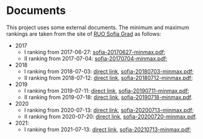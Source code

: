 # Documents

This project uses some external documents. The minimum and maximum rankings
are taken from the site of [RUO Sofia Grad](https://ruo-sofia-grad.com/)
as follows:

* 2017
  - I ranking from 2017-06-27: [sofia-20170627-minmax.pdf](docs/sofia-20170627-minmax.pdf);
  - II ranking from 2017-07-04: [sofia-20170704-minmax.pdf](docs/sofia-20170704-minmax.pdf);
* 2018
  - I ranking from 2018-07-03: [direct link](https://ruo-sofia-grad.com/%D0%BF%D1%80%D0%B8%D0%B5%D0%BC/%D1%81%D0%BF%D1%80%D0%B0%D0%B2%D0%BA%D0%B0-%D0%B7%D0%B0-%D0%BC%D0%B8%D0%BD%D0%B8%D0%BC%D0%B0%D0%BB%D0%BD%D0%B8%D1%8F-%D0%B8-%D0%BC%D0%B0%D0%BA%D1%81%D0%B8%D0%BC%D0%B0%D0%BB%D0%BD%D0%B8%D1%8F-%D0%B1%D0%B0%D0%BB-%D0%BF%D0%BE-%D0%BF%D0%B0%D1%80%D0%B0%D0%BB%D0%B5%D0%BB%D0%BA%D0%B8-%D0%BA%D1%8A%D0%BC-%D0%B4%D0%B0%D1%82%D0%B0-03072018), [sofia-20180703-minmax.pdf](docs/sofia-20180703-minmax.pdf);
  - II ranking from 2018-07-12: [direct link](https://ruo-sofia-grad.com/%D0%BF%D1%80%D0%B8%D0%B5%D0%BC/%D1%81%D0%BF%D1%80%D0%B0%D0%B2%D0%BA%D0%B0-%D0%B7%D0%B0-%D0%BC%D0%B8%D0%BD%D0%B8%D0%BC%D0%B0%D0%BB%D0%BD%D0%B8%D1%8F-%D0%B8-%D0%BC%D0%B0%D0%BA%D1%81%D0%B8%D0%BC%D0%B0%D0%BB%D0%BD%D0%B8%D1%8F-%D0%B1%D0%B0%D0%BB-%D0%BF%D0%BE-%D0%BF%D0%B0%D1%80%D0%B0%D0%BB%D0%B5%D0%BB%D0%BA%D0%B8-%D0%BA%D1%8A%D0%BC-%D0%B4%D0%B0%D1%82%D0%B0-12072018-%D0%B3), [sofia-20180712-minmax.pdf](docs/sofia-20180712-minmax.pdf);
* 2019
  - I ranking from 2019-07-11: [direct link](https://ruo-sofia-grad.com/%D0%BF%D1%80%D0%B8%D0%B5%D0%BC/%D1%81%D0%BF%D1%80%D0%B0%D0%B2%D0%BA%D0%B0-%D0%B7%D0%B0-%D0%BC%D0%B8%D0%BD%D0%B8%D0%BC%D0%B0%D0%BB%D0%BD%D0%B8%D1%8F-%D0%B8-%D0%BC%D0%B0%D0%BA%D1%81%D0%B8%D0%BC%D0%B0%D0%BB%D0%BD%D0%B8%D1%8F-%D0%B1%D0%B0%D0%BB-%D0%BF%D0%BE-%D0%BF%D0%B0%D1%80%D0%B0%D0%BB%D0%B5%D0%BB%D0%BA%D0%B8-%D0%B2-%D1%80%D1%83%D0%BE-%D1%81%D0%BE%D1%84%D0%B8%D1%8F-%D0%B3%D1%80%D0%B0%D0%B4-%D0%BA%D1%8A%D0%BC-%D0%B4%D0%B0%D1%82%D0%B0-11072019), [sofia-20190711-minmax.pdf](docs/sofia-20190711-minmax.pdf);
  - II ranking from 2019-07-18: [direct link](https://ruo-sofia-grad.com/%D0%BF%D1%80%D0%B8%D0%B5%D0%BC/%D1%81%D0%BF%D1%80%D0%B0%D0%B2%D0%BA%D0%B0-%D0%B7%D0%B0-%D0%BC%D0%B8%D0%BD%D0%B8%D0%BC%D0%B0%D0%BB%D0%BD%D0%B8%D1%8F-%D0%B8-%D0%BC%D0%B0%D0%BA%D1%81%D0%B8%D0%BC%D0%B0%D0%BB%D0%BD%D0%B8%D1%8F-%D0%B1%D0%B0%D0%BB-%D0%BF%D0%BE-%D0%BF%D0%B0%D1%80%D0%B0%D0%BB%D0%B5%D0%BB%D0%BA%D0%B8-%D0%B2-%D1%80%D1%83%D0%BE-%D1%81%D0%BE%D1%84%D0%B8%D1%8F-%D0%B3%D1%80%D0%B0%D0%B4-%D0%BA%D1%8A%D0%BC-%D0%B4%D0%B0%D1%82%D0%B0-18072019), [sofia-20190718-minmax.pdf](docs/sofia-20190718-minmax.pdf).
* 2020
  - I ranking from 2020-07-13: [direct link](https://ruo-sofia-grad.com/%d1%81%d0%bf%d1%80%d0%b0%d0%b2%d0%ba%d0%b0-%d0%b7%d0%b0-%d0%bc%d0%b8%d0%bd%d0%b8%d0%bc%d0%b0%d0%bb%d0%bd%d0%b8%d1%8f-%d0%b8-%d0%bc%d0%b0%d0%ba%d1%81%d0%b8%d0%bc%d0%b0%d0%bb%d0%bd%d0%b8%d1%8f-%d0%b1/), [sofia-20200713-minmax.pdf](docs/sofia-20200713-minmax.pdf);
  - II ranking from 2020-07-20: [direct link](https://ruo-sofia-grad.com/%D1%81%D0%BF%D1%80%D0%B0%D0%B2%D0%BA%D0%B0-%D0%B7%D0%B0-%D0%BC%D0%B8%D0%BD%D0%B8%D0%BC%D0%B0%D0%BB%D0%BD%D0%B8%D1%8F-%D0%B8-%D0%BC%D0%B0%D0%BA%D1%81%D0%B8%D0%BC%D0%B0%D0%BB%D0%BD%D0%B8%D1%8F-%D0%B1-2/), [sofia-20200720-minmax.pdf](docs/sofia-20200720-minmax.pdf).
* 2021:
  - I ranking from 2021-07-13: [direct link](https://ruo-sofia-grad.com/%d0%b8%d0%b7%d0%bf%d0%b8%d1%82%d0%b8-%d0%b8-%d0%bf%d1%80%d0%b8%d0%b5%d0%bc-%d0%bd%d0%b0-%d1%83%d1%87%d0%b5%d0%bd%d0%b8%d1%86%d0%b8/%d0%bf%d1%80%d0%b8%d0%b5%d0%bc-%d0%bd%d0%b0-%d1%83%d1%87%d0%b5%d0%bd%d0%b8%d1%86%d0%b8/%d0%bf%d1%80%d0%b8%d0%b5%d0%bc-%d0%b2-viii-%d0%ba%d0%bb%d0%b0%d1%81/), [sofia-20210713-minmax.pdf](docs/sofia-20210713-minmax.pdf);

